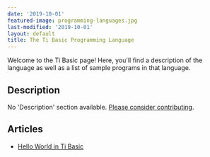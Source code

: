 ```yaml
---
date: '2019-10-01'
featured-image: programming-languages.jpg
last-modified: '2019-10-01'
layout: default
title: The Ti Basic Programming Language
---
```


Welcome to the Ti Basic page! Here, you'll find a description of the language as well as a list of sample programs in that language.

## Description

No 'Description' section available. [Please consider contributing](https://github.com/TheRenegadeCoder/sample-programs-website).

## Articles

- [Hello World in Ti Basic](https://sampleprograms.io/projects/hello-world/ti-basic)